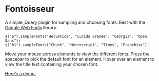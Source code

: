# Fontoisseur
A simple jQuery plugin for sampling and choosing fonts. Best with the [Google Web Fonts](http://www.google.com/webfonts/) library.

    $("p").sampleFonts("Helvetica", "Lucida Grande", "Georgia", "Open Sans");
    $("h1").sampleFonts("Chunk", "Metroscript", "Times", "Franchise");

Move your mouse across elements to view the different fonts. Press the spacebar to pick the default font for an element. Hover over an element to view the title text containing your chosen font.

[Here's a demo.](http://jtbandes.github.com/jquery-fontoisseur)

